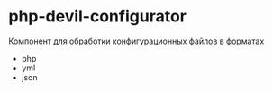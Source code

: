 # php-devil-configurator

Компонент для обработки конфигурационных файлов в форматах
- php
- yml
- json
